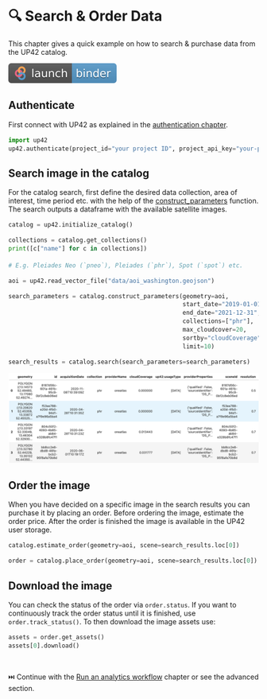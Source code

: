 # 🔍 Search & Order Data

This chapter gives a quick example on how to search & purchase data from the UP42 catalog.

[![Binder](assets/badge_logo.svg)](https://mybinder.org/v2/gh/up42/up42-py/master?filepath=examples%2Fguides%2Fcatalog.ipynb)

## **Authenticate**

First connect with UP42 as explained in the [authentication chapter](authentication.md).

```python
import up42
up42.authenticate(project_id="your project ID", project_api_key="your-project-API-key")
```

## **Search image in the catalog**

For the catalog search, first define the desired data collection, area of interest, time period etc. 
with the help of the [construct_parameters](catalog-reference.md#up42.catalog.Catalog.construct_parameters) function. 
The search outputs a dataframe with the available satellite images.

```python
catalog = up42.initialize_catalog()
```

```python
collections = catalog.get_collections()
print([c["name"] for c in collections])

# E.g. Pleiades Neo (`pneo`), Pleiades (`phr`), Spot (`spot`) etc.
```

```python
aoi = up42.read_vector_file("data/aoi_washington.geojson")
```

```python
search_parameters = catalog.construct_parameters(geometry=aoi, 
                                                 start_date="2019-01-01",
                                                 end_date="2021-12-31",
                                                 collections=["phr"],
                                                 max_cloudcover=20,
                                                 sortby="cloudCoverage", 
                                                 limit=10)
```
```python
search_results = catalog.search(search_parameters=search_parameters)
```

![Search results](assets/search_results.png)


## **Order the image**

When you have decided on a specific image in the search results you can purchase it by placing an order. 
Before ordering the image, estimate the order price. After the order is finished the image is 
available in the UP42 user storage.

```python
catalog.estimate_order(geometry=aoi, scene=search_results.loc[0])
```

```python
order = catalog.place_order(geometry=aoi, scene=search_results.loc[0])
```

## **Download the image**

You can check the status of the order via `order.status`. If you want to continuously track the
order status until it is finished, use `order.track_status()`. To then download the image assets use:

```python
assets = order.get_assets()
assets[0].download()
```

<br>

⏭️ Continue with the [Run an analytics workflow](30-second-example.md) chapter or see the advanced section.

